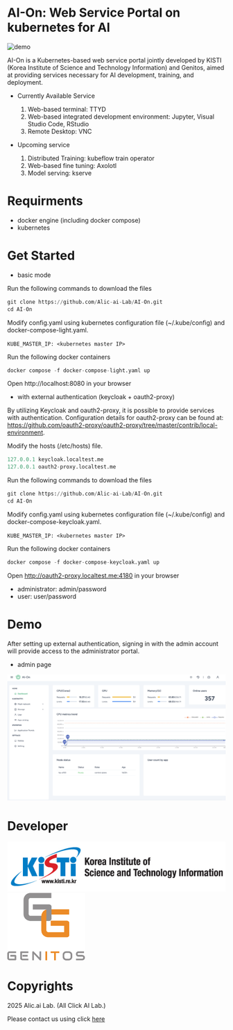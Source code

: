 # AI-On: Web Service Portal on kubernetes for AI


![demo](./images/aion-demo.webp)


AI-On is a Kubernetes-based web service portal jointly developed by KISTI (Korea Institute of Science and Technology Information) and Genitos, aimed at providing services necessary for AI development, training, and deployment.

* Currently Available Service

  1. Web-based terminal: TTYD
  2. Web-based integrated development environment: Jupyter, Visual Studio Code, RStudio
  3. Remote Desktop: VNC

* Upcoming service

  1. Distributed Training: kubeflow train operator
  2. Web-based fine tuning: Axolotl
  3. Model serving: kserve


# Requirments

* docker engine (including docker compose)
* kubernetes

# Get Started

* basic mode

Run the following commands to download the files

```python
git clone https://github.com/Alic-ai-Lab/AI-On.git  
cd AI-On
```

Modify config.yaml using kubernetes configuration file (~/.kube/config) and docker-compose-light.yaml.

`KUBE_MASTER_IP: <kubernetes master IP>
`

Run the following docker containers

```python
docker compose -f docker-compose-light.yaml up  
```
Open http://localhost:8080 in your browser

* with external authentication (keycloak + oauth2-proxy)

By utilizing Keycloak and oauth2-proxy, it is possible to provide services with authentication. Configuration details for oauth2-proxy can be found at: https://github.com/oauth2-proxy/oauth2-proxy/tree/master/contrib/local-environment.

Modify the hosts (/etc/hosts) file.

```python
127.0.0.1 keycloak.localtest.me
127.0.0.1 oauth2-proxy.localtest.me
```

Run the following commands to download the files

```python
git clone https://github.com/Alic-ai-Lab/AI-On.git  
cd AI-On
```
Modify config.yaml using kubernetes configuration file (~/.kube/config) and docker-compose-keycloak.yaml.

`KUBE_MASTER_IP: <kubernetes master IP>
`

Run the following docker containers

```python
docker compose -f docker-compose-keycloak.yaml up
```
Open http://oauth2-proxy.localtest.me:4180 in your browser

* administrator: admin/password
* user: user/password



# Demo

After setting up external authentication, signing in with the admin account will provide access to the administrator portal.
* admin page

![admin-portal](./images/admin-portal.png)



# Developer

![KISTI](./images/kisti-logo.jpg)
![Genitos](./images/genitos.png)

# Copyrights
2025 Alic.ai Lab. (All Click AI Lab.)

Please contact us using click [here](mailto:alicai.lab@gmail.com)